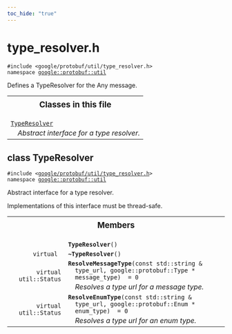 ```yaml
---
toc_hide: "true"
---
```


<html devsite><head><title>type_resolver.h</title><meta name="project_path" value="/protocol-buffers/_project.yaml" /><meta name="book_path" value="/protocol-buffers/_book.yaml" /></head><body><h1>type_resolver.h</h1><p><code>#include &lt;google/protobuf/util/type_resolver.h&gt;<br>namespace <a href="#google.protobuf.util">google::protobuf::util</a></code></p><p>Defines a TypeResolver for the Any message. </p><table width="100%"><tr><th colspan="2"><h3 style="margin-top: 4px">Classes in this file</h3></th></tr><tr><td><div><code><a href="#TypeResolver">TypeResolver</a></code></div><div style="font-style: italic; margin-top: 4px; margin-left: 16px;">Abstract interface for a type resolver. </div></td></tr></table><h2 id="TypeResolver">class TypeResolver</h2><p><code>#include &lt;<a href="#">google/protobuf/util/type_resolver.h</a>&gt;<br>namespace <a href="#google.protobuf.util">google::protobuf::util</a></code></p><p>Abstract interface for a type resolver. </p><p>Implementations of this interface must be thread-safe. </p>
<table><tr><th colspan="2"><h3 style="margin-top: 4px">Members</h3></th></tr><tr><td style="border-right-width: 0px; text-align: right;"><code></code></td><td style="border-left-width: 0px"id="TypeResolver.TypeResolver"><div style="padding-left: 16px; text-indent: -16px"><code><b>TypeResolver</b>()</code></div></td></tr><tr><td style="border-right-width: 0px; text-align: right;"><code>virtual </code></td><td style="border-left-width: 0px"id="TypeResolver.~TypeResolver"><div style="padding-left: 16px; text-indent: -16px"><code><b>~TypeResolver</b>()</code></div></td></tr><tr><td style="border-right-width: 0px; text-align: right;"><code>virtual util::Status</code></td><td style="border-left-width: 0px"id="TypeResolver.ResolveMessageType"><div style="padding-left: 16px; text-indent: -16px"><code><b>ResolveMessageType</b>(const std::string &amp; type_url, google::protobuf::Type * message_type)  = 0</code></div><div style="font-style: italic; margin-top: 4px; margin-left: 16px;">Resolves a type url for a message type. </div></td></tr><tr><td style="border-right-width: 0px; text-align: right;"><code>virtual util::Status</code></td><td style="border-left-width: 0px"id="TypeResolver.ResolveEnumType"><div style="padding-left: 16px; text-indent: -16px"><code><b>ResolveEnumType</b>(const std::string &amp; type_url, google::protobuf::Enum * enum_type)  = 0</code></div><div style="font-style: italic; margin-top: 4px; margin-left: 16px;">Resolves a type url for an enum type. </div></td></tr></table></body></html>